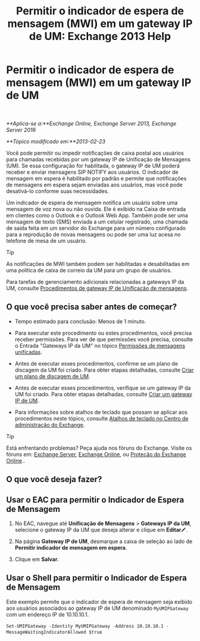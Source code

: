﻿---
title: 'Permitir o indicador de espera de mensagem (MWI) em um gateway IP de UM: Exchange 2013 Help'
TOCTitle: Permitir o indicador de espera de mensagem (MWI) em um gateway IP de UM
ms:assetid: 5667e37c-48c6-4659-9dc9-94b1dd8ba232
ms:mtpsurl: https://technet.microsoft.com/pt-br/library/Dd297995(v=EXCHG.150)
ms:contentKeyID: 50485619
ms.date: 05/22/2018
mtps_version: v=EXCHG.150
ms.translationtype: MT
---

# Permitir o indicador de espera de mensagem (MWI) em um gateway IP de UM

 

_**Aplica-se a:**Exchange Online, Exchange Server 2013, Exchange Server 2016_

_**Tópico modificado em:**2013-02-23_

Você pode permitir ou impedir notificações de caixa postal aos usuários para chamadas recebidas por um gateway IP de Unificação de Mensagens (UM). Se essa configuração for habilitada, o gateway IP de UM poderá receber e enviar mensagens SIP NOTIFY aos usuários. O indicador de mensagem em espera é habilitado por padrão e permite que notificações de mensagens em espera sejam enviadas aos usuários, mas você pode desativá-lo conforme suas necessidades.

Um indicador de espera de mensagem notifica um usuário sobre uma mensagem de voz nova ou não ouvida. Ele é exibido na Caixa de entrada em clientes como o Outlook e o Outlook Web App. Também pode ser uma mensagem de texto (SMS) enviada a um celular registrado, uma chamada de saída feita em um servidor do Exchange para um número configurado para a reprodução de novas mensagens ou pode ser uma luz acesa no telefone de mesa de um usuário.


> [!TIP]
> As notificações de MWI também podem ser habilitadas e desabilitadas em uma política de caixa de correio da UM para um grupo de usuários.



Para tarefas de gerenciamento adicionais relacionadas a gateways IP da UM, consulte [Procedimentos de gateway IP de Unificação de mensagens](um-ip-gateway-procedures-exchange-2013-help.md).

## O que você precisa saber antes de começar?

  - Tempo estimado para conclusão: Menos de 1 minuto.

  - Para executar este procedimento ou estes procedimentos, você precisa receber permissões. Para ver de que permissões você precisa, consulte o Entrada "Gateways IP da UM" no tópico [Permissões de mensagens unificadas](unified-messaging-permissions-exchange-2013-help.md).

  - Antes de executar esses procedimentos, confirme se um plano de discagem da UM foi criado. Para obter etapas detalhadas, consulte [Criar um plano de discagem de UM](create-a-um-dial-plan-exchange-2013-help.md).

  - Antes de executar esses procedimentos, verifique se um gateway IP da UM foi criado. Para obter etapas detalhadas, consulte [Criar um gateway IP de UM](create-a-um-ip-gateway-exchange-2013-help.md).

  - Para informações sobre atalhos de teclado que possam se aplicar aos procedimentos neste tópico, consulte [Atalhos de teclado no Centro de administração do Exchange](keyboard-shortcuts-in-the-exchange-admin-center-exchange-online-protection-help.md).


> [!TIP]
> Está enfrentando problemas? Peça ajuda nos fóruns do Exchange. Visite os fóruns em: <A href="https://go.microsoft.com/fwlink/p/?linkid=60612">Exchange Server</A>, <A href="https://go.microsoft.com/fwlink/p/?linkid=267542">Exchange Online</A>, ou <A href="https://go.microsoft.com/fwlink/p/?linkid=285351">Proteção do Exchange Online</A>..



## O que você deseja fazer?

## Usar o EAC para permitir o Indicador de Espera de Mensagem

1.  No EAC, navegue até **Unificação de Mensagens** \> **Gateways IP da UM**, selecione o gateway IP da UM que deseja alterar e clique em **Editar**![Ícone de edição](images/JJ218640.6f53ccb2-1f13-4c02-bea0-30690e6ea71d(EXCHG.150).gif "Ícone de edição").

2.  Na página **Gateway IP de UM**, desmarque a caixa de seleção ao lado de **Permitir indicador de mensagem em espera**.

3.  Clique em **Salvar**.

## Usar o Shell para permitir o Indicador de Espera de Mensagem

Este exemplo permite que o indicador de espera de mensagem seja exibido aos usuários associados ao gateway IP de UM denominado `MyUMIPGateway` com um endereço IP de 10.10.10.1.

    Set-UMIPGateway -Identity MyUMIPGateway -Address 10.10.10.1 -MessageWaitingIndicatorAllowed $true

